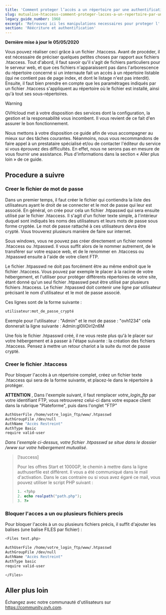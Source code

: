 ```yaml
---
title: 'Comment proteger l’accès a un répertoire par une authentification ?'
slug: mutualise-htaccess-comment-proteger-lacces-a-un-repertoire-par-une-authentification
legacy_guide_number: 1968
excerpt: 'Retrouvez ici les manipulations necessaires pour proteger l''acces a un repertoire de votre hebergement via une authentification.'
section: 'Réécriture et authentification'
---
```


**Dernière mise à jour le 05/05/2020**

Vous pouvez réaliser ceci grâce à un fichier .htaccess. Avant de procéder, il est nécessaire de préciser quelques petites choses par rapport aux fichiers .htaccess. Tout d'abord, il faut savoir qu'il s'agit de fichiers particuliers pour le serveur web, et que ces fichiers n'apparaissent pas dans l'arborescence du répertoire concerné si un internaute fait un accès à un répertoire listable (qui ne contient pas de page index, et dont le listage n'est pas interdit). Ensuite, il faut bien prendre en compte que les paramétrages indiqués par un fichier .htaccess s'appliquent au répertoire où le fichier est installé, ainsi qu'à tout ses sous-répertoires.


> [!warning]
>
> OVHcloud met à votre disposition des services dont la configuration, la gestion et la responsabilité vous incombent. Il vous revient de ce fait d'en assurer le bon fonctionnement.
> 
> Nous mettons à votre disposition ce guide afin de vous accompagner au mieux sur des tâches courantes. Néanmoins, nous vous recommandons de faire appel à un prestataire spécialisé et/ou de contacter l'éditeur du service si vous éprouvez des difficultés. En effet, nous ne serons pas en mesure de vous fournir une assistance. Plus d'informations dans la section « Aller plus loin » de ce guide.
> 

## Procedure a suivre

### Creer le fichier de mot de passe
Dans un premier temps, il faut créer le fichier qui contiendra la liste des utilisateurs ayant le droit de se connecter et le mot de passe qui leur est associé. En général, on crée pour cela un fichier .htpasswd qui sera ensuite utilisé par le fichier .htaccess. Il s'agit d'un fichier texte simple, à l'intérieur duquel sont indiqués les noms des utilisateurs et leurs mots de passe sous forme cryptée. Le mot de passe rattaché à ces utilisateurs devra être crypté. Vous trouverez plusieurs manière de faire sur internet.

Sous windows, vous ne pouvez pas créer directement un fichier nommé .htaccess ou .htpasswd. Il vous suffit alors de le nommer autrement, de le transférer sur votre espace web, et de le renommer en .htaccess ou .htpasswd ensuite à l'aide de votre client FTP.

Le fichier .htpasswd ne doit pas forcément être au même endroit que le fichier .htaccess. Vous pouvez par exemple le placer à la racine de votre hébergement, et l'utiliser pour protéger différents répertoires de votre site, étant donné qu'un seul fichier .htpasswd peut être utilisé par plusieurs fichiers .htaccess. Le fichier .htpasswd doit contenir une ligne par utilisateur précisant le nom d'utilisateur et le mot de passe associé.

Ces lignes sont de la forme suivante :


```bash
utilisateur:mot_de_passe_crypté
```

Exemple pour l'utilisateur : "Admin" et le mot de passe : "ovh1234" cela donnerait la ligne suivante : Admin:gl0IiOirI2n6M

Une fois le fichier .htpasswd créé, il ne vous reste plus qu'à le placer sur votre hébergement et à passer à l'étape suivante : la création des fichiers .htaccess. Pensez à mettre un retour chariot a la suite du mot de passe crypté.


### Creer le fichier .htaccess
Pour bloquer l'accès à un répertoire complet, créez un fichier texte .htaccess qui sera de la forme suivante, et placez-le dans le répertoire à protéger.

**ATTENTION** , Dans l'exemple suivant, il faut remplacer *votre_login_ftp* par votre identifiant FTP, vous retrouverez celui-ci dans votre espace client dans la rubrique "Plateforme", puis dans l'onglet "FTP"


```bash
AuthUserFile /home/votre_login_ftp/www/.htpasswd
AuthGroupFile /dev/null
AuthName "Accès Restreint"
AuthType Basic
require valid-user
```

*Dans l'exemple ci-dessus, votre fichier .htpasswd se situe dans le dossier /www sur votre hébergement mutualisé*.



> [!success]
>
> Pour les offres Start et 1000GP, le chemin à mettre dans la ligne authuserfile est différent.
> Il vous a été communiqué dans le mail d'activation. Dans le cas contraire ou si vous avez égaré ce mail, vous pouvez utiliser le script PHP suivant :
> 
> ```php
> 1. <?php
> 2. echo realpath("path.php");
> 3. ?>
> ```
>

### Bloquer l'acces a un ou plusieurs fichiers precis
Pour bloquer l'accès à un ou plusieurs fichiers précis, il suffit d'ajouter les balises (une balise FILES par fichier) :


```bash
<Files test.php>

AuthUserFile /home/votre_login_ftp/www/.htpasswd
AuthGroupFile /dev/null
AuthName "Accès Restreint"
AuthType basic
require valid-user

</Files>
```

## Aller plus loin

Échangez avec notre communauté d'utilisateurs sur <https://community.ovh.com>.
